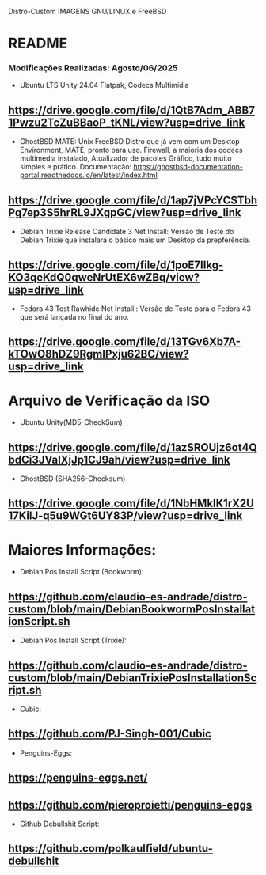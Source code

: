  Distro-Custom
IMAGENS GNU/LINUX e FreeBSD
# README

### Modificações Realizadas: Agosto/06/2025
- Ubuntu LTS Unity 24.04 
Flatpak, Codecs Multimídia

## https://drive.google.com/file/d/1QtB7Adm_ABB71Pwzu2TcZuBBaoP_tKNL/view?usp=drive_link

- GhostBSD MATE: Unix FreeBSD Distro que já vem com um Desktop Environment, MATE, pronto para uso.
Firewall, a maioria dos codecs multimedia instalado, Atualizador de pacotes Gráfico, tudo muito simples e prático. Documentação: https://ghostbsd-documentation-portal.readthedocs.io/en/latest/index.html

## https://drive.google.com/file/d/1ap7jVPcYCSTbhPg7ep3S5hrRL9JXgpGC/view?usp=drive_link

- Debian Trixie Release Candidate 3 Net Install: Versão de Teste do Debian Trixie que instalará o básico mais um Desktop da prepferência.

## https://drive.google.com/file/d/1poE7IIkg-KO3qeKdQ0qweNrUtEX6wZBq/view?usp=drive_link

- Fedora 43 Test Rawhide Net Install : Versão de Teste para o Fedora 43 que será lançada no final do ano.

## https://drive.google.com/file/d/13TGv6Xb7A-kTOwO8hDZ9RgmIPxju62BC/view?usp=drive_link

# Arquivo de Verificação da ISO

- Ubuntu Unity(MD5-CheckSum)
##  https://drive.google.com/file/d/1azSROUjz6ot4QbdCi3JVaIXjJp1CJ9ah/view?usp=drive_link

- GhostBSD (SHA256-Checksum)
## https://drive.google.com/file/d/1NbHMkIK1rX2U17KilJ-q5u9WGt6UY83P/view?usp=drive_link

# Maiores Informações:

- Debian Pos Install Script (Bookworm):
## https://github.com/claudio-es-andrade/distro-custom/blob/main/DebianBookwormPosInstallationScript.sh

- Debian Pos Install Script (Trixie):
## https://github.com/claudio-es-andrade/distro-custom/blob/main/DebianTrixiePosInstallationScript.sh

- Cubic:
## https://github.com/PJ-Singh-001/Cubic

- Penguins-Eggs:
## https://penguins-eggs.net/
## https://github.com/pieroproietti/penguins-eggs

- Github Debullshit Script:
## https://github.com/polkaulfield/ubuntu-debullshit
